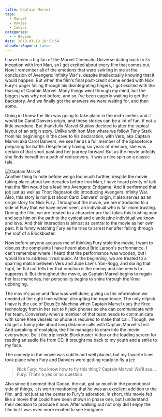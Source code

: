 ```yaml
---
title: Captain Marvel
tags:
  - Marvel
  - Movies
  - Comics
categories:
  - - Review
date: 2019-03-19 18:38:54
showKofiSuport: false
---
```


I have been a big fan of the Marvel Cinematic Universe dating back to its inception with Iron Man, so I get excited about every film that comes out.  Now I remember all of the emotions that were swirling in me at the conclusion of Avengers: Infinity War's, despite intellectually knowing that it would happen.  But when the film's final post-credit scene ended with Nick Fury's pager falling through his disintegrating fingers, I got excited with the teasing of Captain Marvel.  Many things went through my mind, but the biggest was why not before, and so I've been eagerly waiting to get the backstory.  And we finally got the answers we were waiting for, and then some.

Going in I knew the film was going to take place in the mid-nineties and it would be Carol Danvers origin, and these stories can be a lot of fun, if not a little overdone.<!-- more -->  But thankfully Marvel Studios decided to alter the typical layout of an origin story.  Unlike with Iron Man where we follow Tony Stark from his beginnings in the cave to his declaration, with Vers, aka Captain Marvel aka Carol Danvers, we see her as a full member of the Spaceforce preparing for battle.  Despite only having six years of memory, she was certain of that short past and her journey forward.  But as the movie unfolds, she finds herself on a path of rediscovery.  It was a nice spin on a classic tale.<div class="embedded-image-right"><img src="https://m.media-amazon.com/images/M/MV5BMTE0YWFmOTMtYTU2ZS00ZTIxLWE3OTEtYTNiYzBkZjViZThiXkEyXkFqcGdeQXVyODMzMzQ4OTI@._V1_.jpg" alt="Captain Marvel" style="max-height: 300px; max-width: 300px"/></div>
Another thing to note before we go too much further, despite the movie taking place about two decades before Iron Man, I have heard plenty of talk that the film would be a lead into Avengers: Endgame.  And it performed that job just as well as Thor: Ragnarok did introducing Avengers Infinity War.  Also, this story is not just about Carol Danvers' origin, it also serves as an origin story for Nick Fury.  Throughout the movie, we are introduced to a side of Fury that we have never seen, an individual who is far more trusting.  During the film, we are treated to a character arc that takes this trusting man and sets him on the path to the cynical and clandestine individual we know and love.  And their interaction is almost as central to the movie as her own past.  It is funny watching Fury as he tries to arrest her after falling through the roof of a Blockbuster.

Now before anyone accuses me of thinking Fury stole the movie, I want to discuss the complaints I have heard about Brie Larson's performance.  I can't remember where I heard that the performance was wooden, but I would like to address it real quick.  At the beginning, we are treated to a sparring match between Vers and Jude Law's Yon-Rogg, and during that fight, he flat out tells her that emotion is the enemy and she needs to suppress it.  But throughout the movie, as Captain Marvel begins to regain her lost memories, her personality begins to shine through the Kree upbringing.

The movie's pace and flow was well done, giving us the information we needed at the right time without disrupting the experience.  The only nitpick I have is the use of Deus Ex Machina when Captain Marvel uses the Kree technology from in her suit to hijack phones so she can communicate with her team.  Conversely when a member of that team needs to communicate with some Kree vessels no phone is required to make that call.  Though, we did get a funny joke about long distance calls with Captain Marvel's first.  And speaking of nostalgia, the film manages to cram into the movie everywhere.  Be it the trip inside Blockbuster Video or the loading screen for reading an audio file from CD, it brought me back to my youth and a smile to my face.  

The comedy in the movie was subtle and well placed, but my favorite lines took place when Fury and Danvers were getting ready to fly a jet:

>Nick Fury: You know how to fly this thing?
>Captain Marvel: We’ll see…
>Fury: That’s a yes or no question.

Also since it seemed that Goose, the cat, got so much in the promotional side of things, it is worth mentioning that he was an excellent addition to the film, and not just as the center to Fury's adoration.  In short, this movie felt like a movie that could have been shown in phase one, but I understand their decision to produce it now.  After walking out not only did I enjoy the film but I was even more excited to see Endgame.